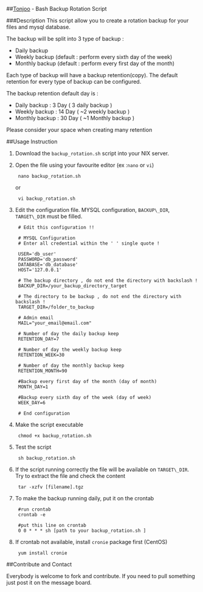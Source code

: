 ##[Tonjoo](http://tonjoo.com/backup-rotation-script/ "Tonjoo") - Bash Backup Rotation Script

###Description
This script allow you to create a rotation backup for your files and mysql database.  

The backup will be split into 3 type of backup :

- Daily backup
- Weekly backup (default : perform every sixth day of the week)
- Monthly backup (default : perform every first day of the month)

Each type of backup will have a backup retention(copy). The default retention for every type of backup can be configured. 

The backup retention default day is :

*   Daily backup : 3 Day ( 3 daily backup )
*   Weekly backup : 14 Day ( ~2 weekly backup )
*   Monthly backup : 30 Day ( ~1 Monthly backup )

Please consider your space when creating many retention

##Usage Instruction

1. Download the `backup_rotation.sh` script into your NIX server.
2. Open the file using your favourite editor (ex :`nano` or `vi`)

		nano backup_rotation.sh

	or
	
		vi backup_rotation.sh	 

3. Edit the configuration file. MYSQL configuration, `BACKUP\_DIR`, `TARGET\_DIR` must be filled. 

		# Edit this configuration !! 
		
		# MYSQL Configuration
		# Enter all credential within the ' ' single quote !
		
		USER='db_user'
		PASSWORD='db_password'
		DATABASE='db_database'
		HOST='127.0.0.1'
		
		# The backup directory , do not end the directory with backslash ! 
		BACKUP_DIR=/your_backup_directory_target
		
		# The directory to be backup , do not end the directory with backslash ! 
		TARGET_DIR=/folder_to_backup
		
		# Admin email
		MAIL="your_email@email.com"
		
		# Number of day the daily backup keep
		RETENTION_DAY=7
		
		# Number of day the weekly backup keep
		RETENTION_WEEK=30
		
		# Number of day the monthly backup keep
		RETENTION_MONTH=90
		
		#Backup every first day of the month (day of month)
		MONTH_DAY=1
		
		#Backup every sixth day of the week (day of week)
		WEEK_DAY=6
		
		# End configuration

4. Make the script executable

		chmod +x backup_rotation.sh

5. Test the script 

		sh backup_rotation.sh

6. If the script running correctly the file will be available on `TARGET\_DIR`. Try to extract the file and check the content

		tar -xzfv [filename].tgz

7. To make the backup running daily, put it on the crontab
	
		#run crontab
		crontab -e

		#put this line on crontab 
		0 0 * * * sh [path to your backup_rotation.sh ]

8. If crontab not available, install `cronie` package first (CentOS)

		yum install cronie

##Contribute and Contact

Everybody is welcome to fork and contribute. If you need to pull something just post it on the message board. 
